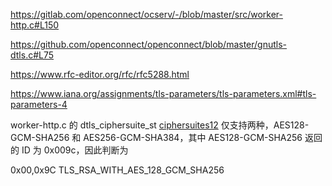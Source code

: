 https://gitlab.com/openconnect/ocserv/-/blob/master/src/worker-http.c#L150

https://github.com/openconnect/openconnect/blob/master/gnutls-dtls.c#L75

https://www.rfc-editor.org/rfc/rfc5288.html

https://www.iana.org/assignments/tls-parameters/tls-parameters.xml#tls-parameters-4

worker-http.c 的
dtls_ciphersuite_st [ciphersuites12](https://gitlab.com/openconnect/ocserv/-/blob/master/src/worker-http.c#L150)
仅支持两种，AES128-GCM-SHA256 和 AES256-GCM-SHA384，其中 AES128-GCM-SHA256 返回的 ID 为 0x009c，因此判断为

0x00,0x9C TLS_RSA_WITH_AES_128_GCM_SHA256
